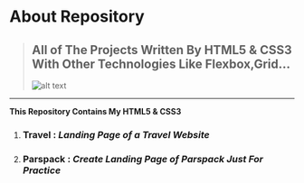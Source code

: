 # About Repository
>## All of The Projects Written By HTML5 & CSS3 With Other Technologies Like Flexbox,Grid... ##
>![alt text](https://images.ctfassets.net/skvkiv2kg4h0/aeSMfrcEd0SP1mEk0WYVE/9156b2596cd65d90da0ea2e32641252e/intro-html-css.jpg?w=534&h=300&fl=progressive&q=50&fm=jpg)

---
**This Repository Contains My HTML5 & CSS3**
1. ### Travel : *Landing Page of a Travel Website*
2. ### Parspack : *Create Landing Page of Parspack Just For Practice*


